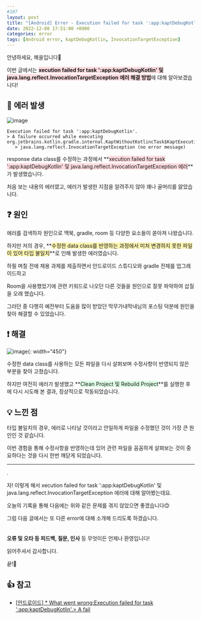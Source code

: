 ```yaml
---
#107
layout: post
title: "[Android] Error - Execution failed for task ':app:kaptDebugKotlin' 및 java.lang.reflect.InvocationTargetException 에러 해결"
date: 2022-12-08 17:51:00 +0900
categories: error
tags: [Android error, kaptDebugKotlin, InvocationTargetException]
---
```


안녕하세요, 해을입니다🦖

이번 글에서는 <span style="background-color:#ffdce0">**xecution failed for task ':app:kaptDebugKotlin' 및 java.lang.reflect.InvocationTargetException 에러 해결 방법**</span>에 대해 알아보겠습니다!

## 🚨 에러 발생

![image](https://user-images.githubusercontent.com/39720852/206910034-3ed27466-a9f0-4828-b8c4-d66d9de21279.png)

```
Execution failed for task ':app:kaptDebugKotlin'.
> A failure occurred while executing org.jetbrains.kotlin.gradle.internal.KaptWithoutKotlincTask$KaptExecutionWorkAction
   > java.lang.reflect.InvocationTargetException (no error message)
```

response data class를 수정하는 과정에서 **<span style="background-color:#ffdce0">xecution failed for task ':app:kaptDebugKotlin' 및 java.lang.reflect.InvocationTargetException 에러</span>**가 발생했습니다.

처음 보는 내용의 에러였고, 에러가 발생한 지점을 알려주지 않아 꽤나 골머리를 앓았습니다.

## ❓ 원인

에러를 검색하자 원인으로 맥북, gradle, room 등 다양한 요소들이 쏟아져 나왔습니다.

하지만 저의 경우, **<span style="background-color:#fff5b1">수정한 data class를 반영하는 과정에서 미처 변경하지 못한 파일이 있어 타입 불일치</span>**로 인해 발생한 에러였습니다.

하필 며칠 전에 채용 과제를 제출하면서 안드로이드 스튜디오와 gradle 전체를 업그레이드하고

Room을 사용했었기에 관련 키워드로 나오던 다른 것들을 원인으로 잘못 파악하여 삽질을 오래 했습니다.

그러던 중 다행히 예전부터 도움을 많이 받았던 막무가내막내님의 포스팅 덕분에 원인을 찾아 해결할 수 있었습니다.

## ❗ 해결

![image](https://user-images.githubusercontent.com/39720852/206907355-481f9f8c-ff9d-4c69-8276-63a86167d592.png){: width="450"}

수정한 data class를 사용하는 모든 파일을 다시 살펴보며 수정사항이 반영되지 않은 부분을 찾아 고쳤습니다.

하지만 여전히 에러가 발생했고 **<span style="background-color:#dcffe4">Clean Project 및 Rebuild Project</span>**를 실행한 후에 다시 시도해 본 결과, 정상적으로 작동되었습니다.

## 💡 느낀 점

타입 불일치의 경우, 에러로 나타날 것이라고 안일하게 파일을 수정했던 것이 가장 큰 원인인 것 같습니다.

이번 경험을 통해 수정사항을 반영하는데 있어 관련 파일을 꼼꼼하게 살펴보는 것이 중요하다는 것을 다시 한번 깨닫게 되었습니다.

---

.

자! 이렇게 해서 xecution failed for task ':app:kaptDebugKotlin' 및 java.lang.reflect.InvocationTargetException 에러에 대해 알아봤는데요.

오늘의 기록을 통해 다음에는 위와 같은 문제를 겪지 않았으면 좋겠습니다😊

그럼 다음 글에서는 또 다른 error에 대해 소개해 드리도록 하겠습니다.
<br/><br/><br/>
**오류 및 오타 등 피드백, 질문, 인사** 등 무엇이든 언제나 환영입니다!

읽어주셔서 감사합니다.

끝!🦕
<br/>

## 👍 참고

- [[안드로이드] * What went wrong:Execution failed for task ':app:kaptDebugKotlin'.> A fail](https://youngest-programming.tistory.com/305)
